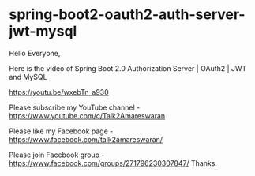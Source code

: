 # spring-boot2-oauth2-auth-server-jwt-mysql

Hello Everyone,

Here is the video of Spring Boot 2.0 Authorization Server | OAuth2 | JWT and MySQL

https://youtu.be/wxebTn_a930

Please subscribe my YouTube channel - https://www.youtube.com/c/Talk2Amareswaran

Please like my Facebook page - https://www.facebook.com/talk2amareswaran/

Please join Facebook group - https://www.facebook.com/groups/271796230307847/
Thanks.
